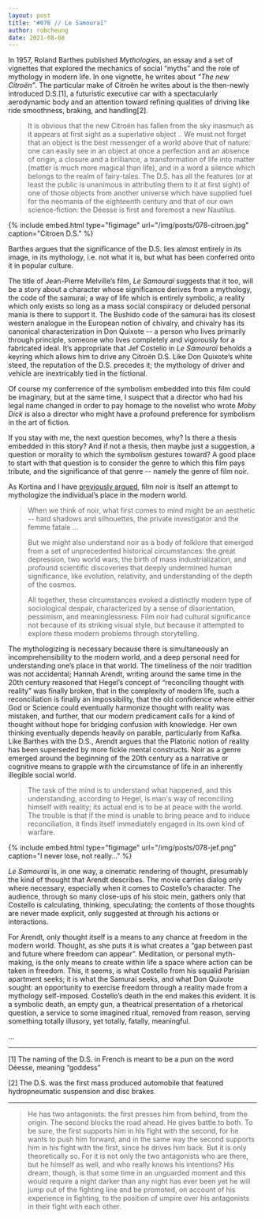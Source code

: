 ```yaml
---
layout: post
title: "#078 // Le Samouraï"
author: robcheung
date: 2021-08-08
---
```


In 1957, Roland Barthes published _Mythologies_, an essay and a set of vignettes that explored the mechanics of social “myths” and the role of mythology in modern life. In one vignette, he writes about _“The new Citroën”_. The particular make of Citroën he writes about is the then-newly introduced D.S.[1], a futuristic executive car with a spectacularly aerodynamic body and an attention toward refining qualities of driving like ride smoothness, braking, and handling[2].

> It is obvious that the new Citroën has fallen from the sky inasmuch as it appears at first sight as a superlative object .. We must not forget that an object is the best messenger of a world above that of nature: one can easily see in an object at once a perfection and an absence of origin, a closure and a brilliance, a transformation of life into matter (matter is much more magical than life), and in a word a silence which belongs to the realm of fairy-tales. The D.S. has all the features (or at least the public is unanimous in attributing them to it at first sight) of one of those objects from another universe which have supplied fuel for the neomania of the eighteenth century and that of our own science-fiction: the Déesse is first and foremost a new Nautilus.

{% include embed.html type="figimage" url="/img/posts/078-citroen.jpg" caption="Citroen D.S." %}

Barthes argues that the significance of the D.S. lies almost entirely in its image, in its mythology, i.e. not what it is, but what has been conferred onto it in popular culture.

The title of Jean-Pierre Melville’s film, _Le Samouraï_ suggests that it too, will be a story about a character whose significance derives from a mythology, the code of the samurai; a way of life which is entirely symbolic, a reality which only exists so long as a mass social conspiracy or deluded personal mania is there to support it. The Bushido code of the samurai has its closest western analogue in the European notion of chivalry, and chivalry has its canonical characterization in Don Quixote -- a person who lives primarily through principle, someone who lives completely and vigorously for a fabricated ideal. It’s appropriate that Jef Costello in _Le Samouraï_ beholds a keyring which allows him to drive any Citroën D.S. Like Don Quixote’s white steed, the reputation of the D.S. precedes it; the mythology of driver and vehicle are inextricably tied in the fictional.

Of course my conferrence of the symbolism embedded into this film could be imaginary, but at the same time, I suspect that a director who had his legal name changed in order to pay homage to the novelist who wrote _Moby Dick_ is also a director who might have a profound preference for symbolism in the art of fiction.

If you stay with me, the next question becomes, why? Is there a thesis embedded in this story? And if not a thesis, then maybe just a suggestion, a question or morality to which the symbolism gestures toward? A good place to start with that question is to consider the genre to which this film pays tribute, and the significance of that genre -- namely the genre of film noir.

As Kortina and I have [previously argued](https://vimeo.com/389644389), film noir is itself an attempt to mythologize the individual’s place in the modern world.

>When we think of noir, what first comes to mind might be an aesthetic -- hard shadows and silhouettes, the private investigator and the femme fatale ...
>
>But we might also understand noir as a body of folklore that emerged from a set of unprecedented historical circumstances: the great depression, two world wars, the birth of mass industrialization, and profound scientific discoveries that deeply undermined human significance, like evolution, relativity, and understanding of the depth of the cosmos.
>
>All together, these circumstances evoked a distinctly modern type of sociological despair, characterized by a sense of disorientation, pessimism, and meaninglessness. Film noir had cultural significance not because of its striking visual style, but because it attempted to explore these modern problems through storytelling.

The mythologizing is necessary because there is simultaneously an incomprehensibility to the modern world, and a deep personal need for understanding one’s place in that world. The timeliness of the noir tradition was not accidental; Hannah Arendt, writing around the same time in the 20th century reasoned that Hegel’s concept of “reconciling thought with reality” was finally broken, that in the complexity of modern life, such a reconciliation is finally an impossibility, that the old confidence where either God or Science could eventually harmonize thought with reality was mistaken, and further, that our modern predicament calls for a kind of thought without hope for bridging confusion with knowledge. Her own thinking eventually depends heavily on parable, particularly from Kafka. Like Barthes with the D.S., Arendt argues that the Platonic notion of reality has been superseded by more fickle mental constructs. Noir as a genre emerged around the beginning of the 20th century as a narrative or cognitive means to grapple with the circumstance of life in an inherently illegible social world.

>The task of the mind is to understand what happened, and this understanding, according to Hegel, is man's way of reconciling himself with reality; its actual end is to be at peace with the world. The trouble is that if the mind is unable to bring peace and to induce reconciliation, it finds itself immediately engaged in its own kind of warfare.

{% include embed.html type="figimage" url="/img/posts/078-jef.png" caption="I never lose, not really..." %}

_Le Samouraï_ is, in one way, a cinematic rendering of thought, presumably the kind of thought that Arendt describes. The movie carries dialog only where necessary, especially when it comes to Costello’s character. The audience, through so many close-ups of his stoic mein, gathers only that Costello is calculating, thinking, speculating; the contents of those thoughts are never made explicit, only suggested at through his actions or interactions. 

For Arendt, only thought itself is a means to any chance at freedom in the modern world. Thought, as she puts it is what creates a “gap between past and future where freedom can appear”. Meditation, or personal myth-making, is the only means to create within life a space where action can be taken in freedom. This, it seems, is what Costello from his squalid Parisian apartment seeks; it is what the Samurai seeks, and what Don Quixote sought: an opportunity to exercise freedom through a reality made from a mythology self-imposed. Costello’s death in the end makes this evident. It is a symbolic death, an empty gun, a theatrical presentation of a rhetorical question, a service to some imagined ritual, removed from reason, serving something totally illusory, yet totally, fatally, meaningful.

...

--------------------------


[1] The naming of the D.S. in French is meant to be a pun on the word Déesse, meaning “goddess”

[2] The D.S. was the first mass produced automobile that featured hydropneumatic suspension and disc brakes. 

---------------------------

> He has two antagonists: the first presses him from behind, from the origin. The second blocks the road ahead. He gives battle to both. To be sure, the first supports him in his fight with the second, for he wants to push him forward, and in the same way the second supports him in his fight with the first, since he drives him back. But it is only theoretically so. For it is not only the two antagonists who are there, but he himself as well, and who really knows his intentions? His dream, though, is that some time in an unguarded moment and this would require a night darker than any night has ever been yet he will jump out of the fighting line and be promoted, on account of his experience in fighting, to the position of umpire over his antagonists in their fight with each other.
